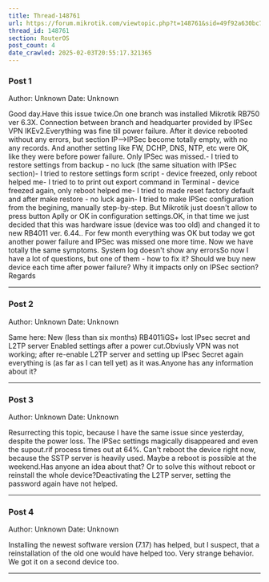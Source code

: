 ```yaml
---
title: Thread-148761
url: https://forum.mikrotik.com/viewtopic.php?t=148761&sid=49f92a630bc7970d8ca50523be880e8f
thread_id: 148761
section: RouterOS
post_count: 4
date_crawled: 2025-02-03T20:55:17.321365
---
```


### Post 1
Author: Unknown
Date: Unknown

Good day.Have this issue twice.On one branch was installed Mikrotik RB750 ver 6.3X.  Connection between branch and headquarter provided by IPSec VPN IKEv2.Everything was fine till power failure. After it device rebooted without any errors, but section  IP-->IPSec become totally empty, with no any records. And another setting like FW, DCHP, DNS, NTP, etc were OK, like they were before power failure. Only IPSec was missed.- I tried to restore settings from backup - no luck (the same situation with IPSec section)- I tried to restore settings form script - device freezed, only reboot helped me- I tried to to print out export command in Terminal - device freezed again, only reboot helped me- I tried to made reset factory default and after make restore - no luck again- I tried to make IPSec configuration from the begining, manually step-by-step. But Mikrotik just doesn't allow to press button Aplly or OK in configuration settings.OK, in that time we just decided that this was hardware issue (device was too old) and  changed it to new RB4011 ver. 6.44.. For few month everything was OK but today we got another power failure and IPSec was missed one more time. Now we have totally the same symptoms. System log doesn't show any errorsSo now I have a lot of questions, but one of them - how to fix it? Should we buy new device each time after power failure? Why it impacts only on IPSec section?Regards

---
### Post 2
Author: Unknown
Date: Unknown

Same here: New (less than six months) RB4011iGS+ lost IPsec secret and L2TP server Enabled settings after a power cut.Obviusly VPN was not working; after re-enable L2TP server and setting up IPsec Secret again everything is (as far as I can tell yet) as it was.Anyone has any information about it?

---
### Post 3
Author: Unknown
Date: Unknown

Resurrecting this topic, because I have the same issue since yesterday, despite the power loss. The IPSec settings magically disappeared and even the supout.rif process times out at 64%. Can't reboot the device right now, because the SSTP server is heavily used. Maybe a reboot is possible at the weekend.Has anyone an idea about that? Or to solve this without reboot or reinstall the whole device?Deactivating the L2TP server, setting the password again have not helped.

---
### Post 4
Author: Unknown
Date: Unknown

Installing the newest software version (7.17) has helped, but I suspect, that a reinstallation of the old one would have helped too. Very strange behavior. We got it on a second device too.

---
